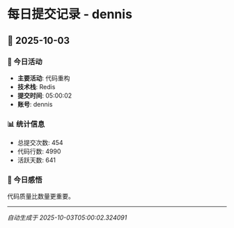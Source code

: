 # 每日提交记录 - dennis

## 📅 2025-10-03

### 🎯 今日活动
- **主要活动**: 代码重构
- **技术栈**: Redis
- **提交时间**: 05:00:02
- **账号**: dennis

### 📊 统计信息
- 总提交次数: 454
- 代码行数: 4990
- 活跃天数: 641

### 💭 今日感悟
代码质量比数量更重要。

---
*自动生成于 2025-10-03T05:00:02.324091*
